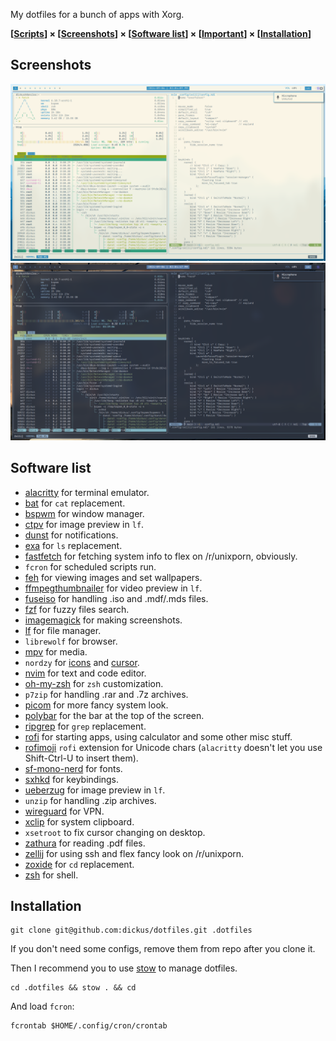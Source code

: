 My dotfiles for a bunch of apps with Xorg.

**[[Scripts](SCRIPTS.md)] × [[Screenshots](#screenshots)] × [[Software list](#software-list)] × [[Important](IMPORTANT.md)] × [[Installation](#installation)]**


## Screenshots
![everforest](previews/everforest.png)
![nord](previews/nord.png)


## Software list
* [alacritty](https://github.com/alacritty/alacritty) for terminal emulator.
* [bat](https://github.com/sharkdp/bat) for `cat` replacement.
* [bspwm](https://github.com/baskerville/bspwm) for window manager.
* [ctpv](https://github.com/NikitaIvanovV/ctpv) for image preview in `lf`.
* [dunst](https://github.com/dunst-project/dunst) for notifications.
* [exa](https://github.com/ogham/exa) for `ls` replacement.
* [fastfetch](https://github.com/fastfetch-cli/fastfetch) for fetching system info to flex on /r/unixporn, obviously.
* `fcron` for scheduled scripts run.
* [feh](https://github.com/derf/feh) for viewing images and set wallpapers.
* [ffmpegthumbnailer](https://github.com/dirkvdb/ffmpegthumbnailer) for video preview in `lf`.
* [fuseiso](https://sourceforge.net/projects/fuseiso/) for handling .iso and .mdf/.mds files.
* [fzf](https://github.com/junegunn/fzf) for fuzzy files search.
* [imagemagick](https://github.com/ImageMagick/ImageMagick) for making screenshots.
* [lf](https://github.com/gokcehan/lf) for file manager.
* `librewolf` for browser.
* [mpv](https://github.com/mpv-player/mpv) for media.
* `nordzy` for [icons](https://github.com/alvatip/Nordzy-icon) and [cursor](https://github.com/alvatip/Nordzy-cursors).
* [nvim](https://github.com/neovim/neovim) for text and code editor.
* [oh-my-zsh](https://github.com/ohmyzsh/ohmyzsh) for `zsh` customization.
* `p7zip` for handling .rar and .7z archives.
* [picom](https://github.com/yshui/picom) for more fancy system look.
* [polybar](https://github.com/polybar/polybar) for the bar at the top of the screen.
* [ripgrep](https://github.com/BurntSushi/ripgrep) for `grep` replacement.
* [rofi](https://github.com/davatorium/rofi) for starting apps, using calculator and some other misc stuff.
* [rofimoji](https://github.com/fdw/rofimoji) `rofi` extension for Unicode chars (`alacritty` doesn't let you use Shift-Ctrl-U to insert them).
* [sf-mono-nerd](https://github.com/epk/SF-Mono-Nerd-Font) for fonts.
* [sxhkd](https://github.com/baskerville/sxhkd) for keybindings.
* [ueberzug](https://github.com/ueber-devel/ueberzug/) for image preview in `lf`.
* `unzip` for handling .zip archives.
* [wireguard](https://github.com/WireGuard) for VPN.
* [xclip](https://github.com/astrand/xclip) for system clipboard.
* `xsetroot` to fix cursor changing on desktop.
* [zathura](https://github.com/pwmt/zathura) for reading .pdf files.
* [zellij](https://github.com/zellij-org/zellij) for using ssh and flex fancy look on /r/unixporn.
* [zoxide](https://github.com/ajeetdsouza/zoxide) for `cd` replacement.
* [zsh](https://github.com/ohmyzsh/ohmyzsh) for shell.


## Installation
```
git clone git@github.com:dickus/dotfiles.git .dotfiles
```

If you don't need some configs, remove them from repo after you clone it.

Then I recommend you to use [stow](https://github.com/aspiers/stow/) to manage dotfiles.
```
cd .dotfiles && stow . && cd
```

And load `fcron`:
```
fcrontab $HOME/.config/cron/crontab
```

